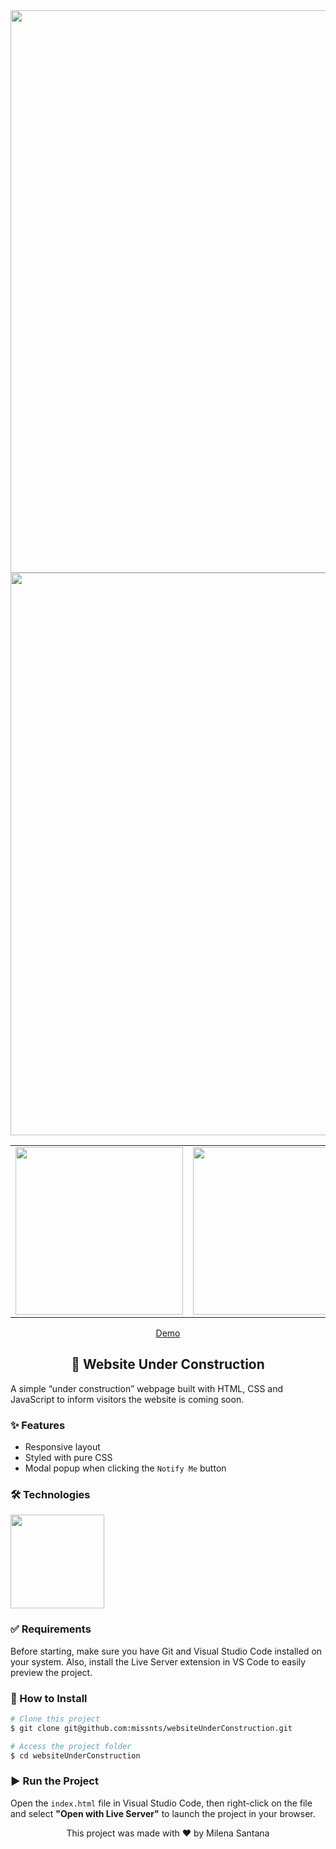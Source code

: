 <div align="center">
  <img src="https://github.com/stnmilena/websiteUnderConstruction/blob/master/assets/website-under-construction-screenshot.png?raw=true" width="900"/>
  <img src="https://github.com/stnmilena/websiteUnderConstruction/blob/master/assets/modal-screenshot.png?raw=true" width="900"/>

  <table>
  <tr>
    <td><img src="https://github.com/stnmilena/websiteUnderConstruction/blob/master/assets/mobile-website-screenshot.png?raw=true" width="268"/></td>
    <td><img src="https://github.com/stnmilena/websiteUnderConstruction/blob/master/assets/mobile-menu-screenshot.png?raw=true" width="268"/></td>
    <td><img src="https://github.com/stnmilena/websiteUnderConstruction/blob/master/assets/mobile-modal-screenshot.png?raw=true" width="268"/></td>
  </tr>
</table>

  <a href="https://stnmilena.github.io/websiteUnderConstruction/">Demo</a>
  
  <h2>🚧 Website Under Construction</h2>
</div>

<p>A simple “under construction” webpage built with HTML, CSS and JavaScript to inform visitors the website is coming soon.</p>

<h3>✨ Features</h3>

<ul>
  <li>Responsive layout</li>
  <li>Styled with pure CSS</li>
  <li>Modal popup when clicking the <code>Notify Me</code> button</li>
</ul>

<h3>🛠️ Technologies</h3>

<img width="150" src="https://skillicons.dev/icons?i=html,css,javascript,vscode"/>

<h3>✅ Requirements</h3>

<p>Before starting, make sure you have Git and Visual Studio Code installed on your system. Also, install the Live Server extension in VS Code to easily preview the project.</p>

<h3>🚀 How to Install</h3>

```bash
# Clone this project
$ git clone git@github.com:missnts/websiteUnderConstruction.git

# Access the project folder
$ cd websiteUnderConstruction
```

<h3>▶️ Run the Project</h3>

<p>Open the <code>index.html</code> file in Visual Studio Code, then right-click on the file and select <b>"Open with Live Server"</b> to launch the project in your browser.</p>

<div align="center">
  <span>This project was made with ❤️ by Milena Santana</span>
</div>

